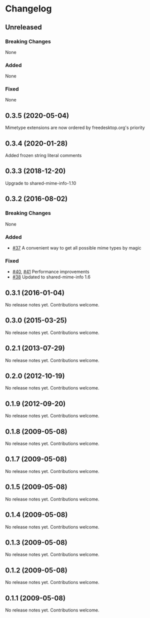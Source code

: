 # Changelog

## Unreleased

### Breaking Changes

None

### Added

None

### Fixed

None

## 0.3.5 (2020-05-04)

Mimetype extensions are now ordered by freedesktop.org's priority

## 0.3.4 (2020-01-28)

Added frozen string literal comments

## 0.3.3 (2018-12-20)

Upgrade to shared-mime-info-1.10

## 0.3.2 (2016-08-02)

### Breaking Changes

None

### Added

- [#37](https://github.com/minad/mimemagic/pull/37)
  A convenient way to get all possible mime types by magic

### Fixed

- [#40](https://github.com/minad/mimemagic/pull/40),
  [#41](https://github.com/minad/mimemagic/pull/41)
  Performance improvements
- [#38](https://github.com/minad/mimemagic/pull/38)
  Updated to shared-mime-info 1.6

## 0.3.1 (2016-01-04)

No release notes yet. Contributions welcome.

## 0.3.0 (2015-03-25)

No release notes yet. Contributions welcome.

## 0.2.1 (2013-07-29)

No release notes yet. Contributions welcome.

## 0.2.0 (2012-10-19)

No release notes yet. Contributions welcome.

## 0.1.9 (2012-09-20)

No release notes yet. Contributions welcome.

## 0.1.8 (2009-05-08)

No release notes yet. Contributions welcome.

## 0.1.7 (2009-05-08)

No release notes yet. Contributions welcome.

## 0.1.5 (2009-05-08)

No release notes yet. Contributions welcome.

## 0.1.4 (2009-05-08)

No release notes yet. Contributions welcome.

## 0.1.3 (2009-05-08)

No release notes yet. Contributions welcome.

## 0.1.2 (2009-05-08)

No release notes yet. Contributions welcome.

## 0.1.1 (2009-05-08)

No release notes yet. Contributions welcome.


